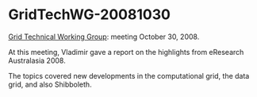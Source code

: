 # GridTechWG-20081030

[Grid Technical Working Group](grid-technical-working-group.md): meeting October 30, 2008.

At this meeting, Vladimir gave a report on the highlights from eResearch Australasia 2008.

The topics covered new developments in the computational grid, the data grid, and also Shibboleth.
